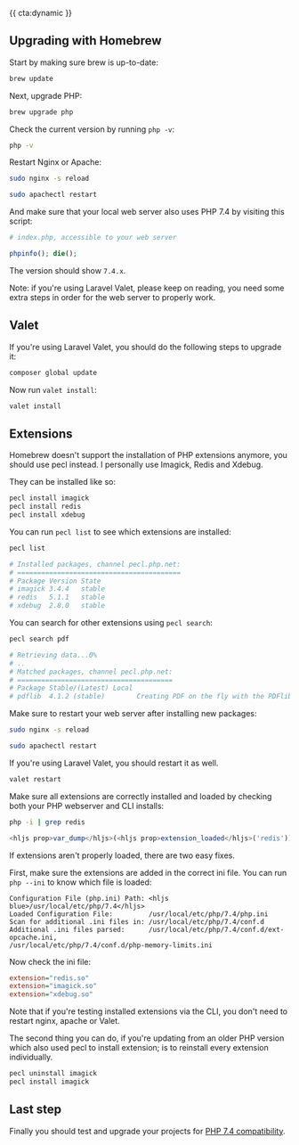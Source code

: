 {{ cta:dynamic }}

## Upgrading with Homebrew

Start by making sure brew is up-to-date:

```bash
brew update
```

Next, upgrade PHP:

```bash
brew upgrade php
```

Check the current version by running `php -v`: 

```bash
php -v
```

Restart Nginx or Apache:

```bash
sudo nginx -s reload
```

```bash
sudo apachectl restart
```

And make sure that your local web server also uses PHP 7.4 by visiting this script:

```php
# index.php, accessible to your web server

phpinfo(); die();
```

The version should show `7.4.x`.

Note: if you're using Laravel Valet, please keep on reading, 
you need some extra steps in order for the web server to properly work. 

## Valet

If you're using Laravel Valet, you should do the following steps to upgrade it:

```bash
composer global update
```

Now run `valet install`:

```bash
valet install
```

## Extensions

Homebrew doesn't support the installation of PHP extensions anymore, you should use pecl instead.
I personally use Imagick, Redis and Xdebug. 

They can be installed like so:

```bash
pecl install imagick
pecl install redis
pecl install xdebug
```

You can run `pecl list` to see which extensions are installed:

```bash
pecl list

# Installed packages, channel pecl.php.net:
# =========================================
# Package Version State
# imagick 3.4.4   stable
# redis   5.1.1   stable
# xdebug  2.8.0   stable
```

You can search for other extensions using `pecl search`:

```bash
pecl search pdf

# Retrieving data...0%
# ..
# Matched packages, channel pecl.php.net:
# =======================================
# Package Stable/(Latest) Local
# pdflib  4.1.2 (stable)        Creating PDF on the fly with the PDFlib library
```

Make sure to restart your web server after installing new packages:

```bash
sudo nginx -s reload
```

```bash
sudo apachectl restart
```

If you're using Laravel Valet, you should restart it as well.

```bash
valet restart
```

Make sure all extensions are correctly installed and loaded by checking both your PHP webserver and CLI installs:

```bash
php -i | grep redis
```

```php
<hljs prop>var_dump</hljs>(<hljs prop>extension_loaded</hljs>('redis'));
```

If extensions aren't properly loaded, there are two easy fixes.

First, make sure the extensions are added in the correct ini file. You can run `php --ini` to know which file is loaded:

```
Configuration File (php.ini) Path: <hljs blue>/usr/local/etc/php/7.4</hljs>
Loaded Configuration File:         /usr/local/etc/php/7.4/php.ini
Scan for additional .ini files in: /usr/local/etc/php/7.4/conf.d
Additional .ini files parsed:      /usr/local/etc/php/7.4/conf.d/ext-opcache.ini,
/usr/local/etc/php/7.4/conf.d/php-memory-limits.ini
```

Now check the ini file:

```ini
extension="redis.so"
extension="imagick.so"
extension="xdebug.so"
```

Note that if you're testing installed extensions via the CLI, you don't need to restart nginx, apache or Valet.

The second thing you can do, if you're updating from an older PHP version which also used pecl to install extension; is to reinstall every extension individually.

```bash
pecl uninstall imagick
pecl install imagick
```

## Last step

Finally you should test and upgrade your projects for [PHP 7.4 compatibility](/blog/new-in-php-74). 
